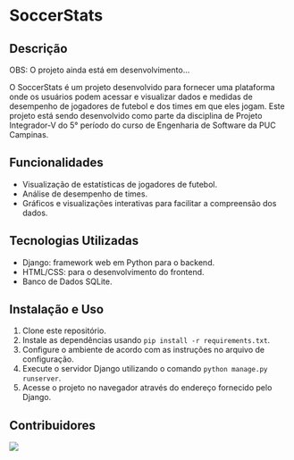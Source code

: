 # SoccerStats

## Descrição
OBS: O projeto ainda está em desenvolvimento...

O SoccerStats é um projeto desenvolvido para fornecer uma plataforma onde os usuários podem acessar e visualizar dados e medidas de desempenho de jogadores de futebol e dos times em que eles jogam. Este projeto está sendo desenvolvido como parte da disciplina de Projeto Integrador-V do 5° período do curso de Engenharia de Software da PUC Campinas.

## Funcionalidades
- Visualização de estatísticas de jogadores de futebol.
- Análise de desempenho de times.
- Gráficos e visualizações interativas para facilitar a compreensão dos dados.

## Tecnologias Utilizadas
- Django: framework web em Python para o backend.
- HTML/CSS: para o desenvolvimento do frontend.
- Banco de Dados SQLite.

## Instalação e Uso
1. Clone este repositório.
2. Instale as dependências usando `pip install -r requirements.txt`.
3. Configure o ambiente de acordo com as instruções no arquivo de configuração.
4. Execute o servidor Django utilizando o comando `python manage.py runserver`.
5. Acesse o projeto no navegador através do endereço fornecido pelo Django.

## Contribuidores
<a href="https://github.com/RobsonBSF/SoccerStats/graphs/contributors">
  <img src="https://contrib.rocks/image?repo=RobsonBSF/SoccerStats" />
</a>
